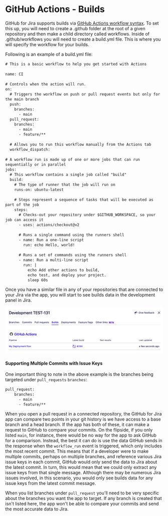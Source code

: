 # GitHub Actions - Builds

GitHub for Jira supports builds via [GitHub Actions workflow syntax](https://docs.github.com/en/actions/learn-github-actions/workflow-syntax-for-github-actions).
To set this up, you will need to create a .github folder at the root of a given repository and then make a child directory
called workflows. Inside of .github/workflows you will need to create a build.yml file. This is where you will specify the workflow for your builds.

Following is an example of a build.yml file:

```
# This is a basic workflow to help you get started with Actions

name: CI

# Controls when the action will run.
on:
  # Triggers the workflow on push or pull request events but only for the main branch
  push:
    branches:
      - main
  pull_request:
    branches:
      - main
      - feature/**

  # Allows you to run this workflow manually from the Actions tab
  workflow_dispatch:

# A workflow run is made up of one or more jobs that can run sequentially or in parallel
jobs:
  # This workflow contains a single job called "build"
  build:
    # The type of runner that the job will run on
    runs-on: ubuntu-latest

    # Steps represent a sequence of tasks that will be executed as part of the job
    steps:
      # Checks-out your repository under $GITHUB_WORKSPACE, so your job can access it
      - uses: actions/checkout@v2

      # Runs a single command using the runners shell
      - name: Run a one-line script
        run: echo Hello, world!

      # Runs a set of commands using the runners shell
      - name: Run a multi-line script
        run: |
          echo Add other actions to build,
          echo test, and deploy your project.
          sleep 60s
```

Once you have a similar file in any of your repositories that are connected to your Jira via the app, you will start to see builds data
in the development panel in Jira.

![Builds data in Jira](./images/builds-data-jira-dev-panel.png)

#### Supporting Multiple Commits with Issue Keys

One important thing to note in the above example is the branches being targeted under `pull_requests` `branches`:

```
pull_request:
    branches:
      - main
      - feature/**
```

When you open a pull request in a connected repository, the GitHub for Jira app can compare two points in your git history is we have access to a base branch and a head branch. If the app has both of these, it can make a request to GitHub to compare your
commits. On the flipside, if you only listed `main`, for instance, there would be no way for the app to ask GitHub for a comparison.
Instead, the best it can do is use the data GitHub sends in the response when the `workflow_run` event is triggered,
which only includes the most recent commit. This means that if a developer were to make multiple commits, perhaps on multiple branches, and
reference various Jira issue keys in each commit, GitHub would only send the data to Jira about the latest commit. In turn, this
would mean that we could only extract any issue keys from that single message. Although there may be numerous Jira issues
involved, in this scenario, you would only see builds data for any issue keys from the latest commit message.

When you list branches under `pull_request` you'll need to be very specific about the branches you want the app to target. If any branch is created that isn't listed here, the app won't be able to compare your commits and send the most accurate data to Jira.
